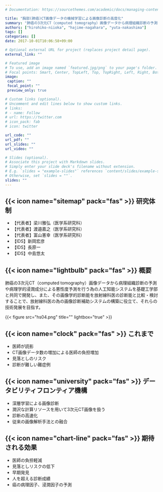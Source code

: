 ```yaml
---
# Documentation: https://sourcethemes.com/academic/docs/managing-content/

title: "胸部(肺癌)CT画像データの機械学習による画像診断の高度化"
summary: "肺癌の3次元CT（computed tomography）画像データから病理組織診断の予測や病理学的浸潤成分による悪性度予測を行う為の人工知能システムを基礎工学部と共同で開発し、また、その画像学的診断能を放射線科医の診断能と比較・検討することで、放射線科医の為の画像診断補助システムの構築に役立て、それらの技術発展を目指します。"
authors: ["hirohiko-niioka", "hajime-nagahara", "yuta-nakashima"]
tags: []
categories: []
date: 2017-10-01T10:06:58+09:00

# Optional external URL for project (replaces project detail page).
external_link: ""

# Featured image
# To use, add an image named `featured.jpg/png` to your page's folder.
# Focal points: Smart, Center, TopLeft, Top, TopRight, Left, Right, BottomLeft, Bottom, BottomRight.
image:
 caption: ""
 focal_point: ""
 preview_only: true

# Custom links (optional).
# Uncomment and edit lines below to show custom links.
# links:
# - name: Follow
# url: https://twitter.com
# icon_pack: fab
# icon: twitter

url_code: ""
url_pdf: ""
url_slides: ""
url_video: ""

# Slides (optional).
# Associate this project with Markdown slides.
# Simply enter your slide deck's filename without extension.
# E.g. `slides = "example-slides"` references `content/slides/example-slides.md`.
# Otherwise, set `slides = ""`.
slides: ""
---
```

## {{< icon name="sitemap" pack="fas" >}} 研究体制
- 【代表者】梁川雅弘（医学系研究科）
- 【代表者】渡邉嘉之（医学系研究科）
- 【代表者】富山憲幸（医学系研究科）
- 【IDS】新岡宏彦
- 【IDS】長原一
- 【IDS】中島悠太

## {{< icon name="lightbulb" pack="fas" >}} 概要

肺癌の3次元CT（computed tomography）画像データから病理組織診断の予測や病理学的浸潤成分による悪性度予測を行う為の人工知能システムを基礎工学部と共同で開発し、また、その画像学的診断能を放射線科医の診断能と比較・検討することで、放射線科医の為の画像診断補助システムの構築に役立て、それらの技術発展を目指す。

{{< figure src="hs04.png" title="" lightbox="true" >}}

## {{< icon name="clock" pack="fas" >}} これまで

- 医師が読影
- CT画像データ数の増加による医師の負担増加
- 見落としのリスク
- 診断が難しい難症例

## {{< icon name="university" pack="fas" >}} データビリティフロンティア機構

- 深層学習による画像診断
- 潤沢な計算リソースを用いて3次元CT画像を扱う
- 診断の高速化
- 従来の画像解析手法との融合

## {{< icon name="chart-line" pack="fas" >}} 期待される効果

- 医師の負担軽減
- 見落としリスクの低下
- 早期発見
- 人を超える診断成績
- 癌の病理因子、浸潤因子の予測

